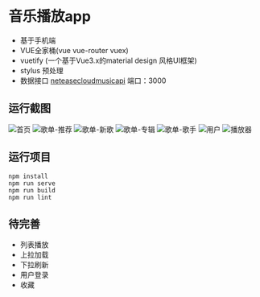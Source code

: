 # 音乐播放app

* 基于手机端
* VUE全家桶(vue vue-router vuex)
* vuetify (一个基于Vue3.x的material design 风格UI框架)
* stylus 预处理
* 数据接口  [neteasecloudmusicapi](https://binaryify.github.io/NeteaseCloudMusicApi/#/?id=neteasecloudmusicapi) 端口：3000

## 运行截图
![首页](https://github.com/zqwai/vue-player/public/images/ui/1.png)
![歌单-推荐](https://github.com/zqwai/vue-player/public/images/ui/2.png)
![歌单-新歌](https://github.com/zqwai/vue-player/public/images/ui/3.png)
![歌单-专辑](https://github.com/zqwai/vue-player/public/images/ui/4.png)
![歌单-歌手](https://github.com/zqwai/vue-player/public/images/ui/5.png)
![用户](https://github.com/zqwai/vue-player/public/images/ui/6.png)
![播放器](https://github.com/zqwai/vue-player/public/images/ui/7.png)

## 运行项目

```
npm install
npm run serve
npm run build
npm run lint
```

## 待完善

* 列表播放
* 上拉加载
* 下拉刷新
* 用户登录
* 收藏